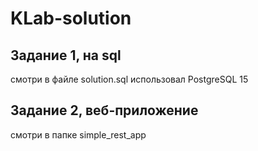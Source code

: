 # KLab-solution

## Задание 1, на sql
смотри в файле solution.sql
использовал PostgreSQL 15

## Задание 2, веб-приложение
смотри в папке simple_rest_app
